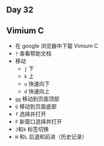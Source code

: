 ## Day 32

## Vimium C

- 在 google 浏览器中下载 Vimium C
- `?` 查看帮助文档
- 移动
  - `j` 下
  - `k` 上
  - `u` 快速向下
  - `d` 快速向上
- `gg` 移动到页面顶部
- `G` 移动到页面底部
- `f` 选择并打开
- `F` 新窗口选择并打开
- `J`和`k` 标签切换
- `H` 和`L` 后退和前进（历史记录）

